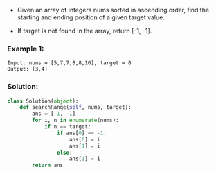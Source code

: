 - Given an array of integers nums sorted in ascending order, find the starting and ending position of a given target value.

- If target is not found in the array, return [-1, -1].

### Example 1:
```
Input: nums = [5,7,7,8,8,10], target = 8
Output: [3,4]
```

### Solution: 
```python
class Solution(object):
    def searchRange(self, nums, target):
        ans = [-1, -1]
        for i, n in enumerate(nums):
            if n == target:
                if ans[0] == -1:
                    ans[0] = i
                    ans[1] = i
                else:
                    ans[1] = i
        return ans
        
```